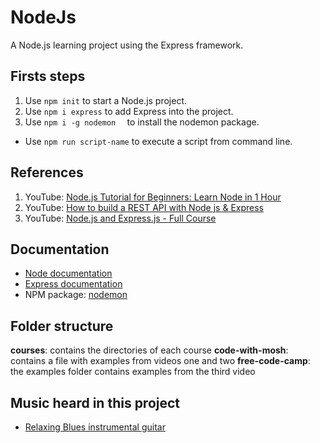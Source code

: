# NodeJs

A Node.js learning project using the Express framework.

## Firsts steps

1. Use `npm init` to start a Node.js project.
2. Use `npm i express` to add Express into the project.
3. Use `npm i -g nodemon  ` to install the nodemon package.

-   Use `npm run script-name` to execute a script from command line.

## References

1. YouTube: [Node.js Tutorial for Beginners: Learn Node in 1 Hour](https://www.youtube.com/watch?v=TlB_eWDSMt4&ab_channel=ProgrammingwithMosh)
2. YouTube: [How to build a REST API with Node js & Express](https://www.youtube.com/watch?v=pKd0Rpw7O48&ab_channel=ProgrammingwithMosh)
3. YouTube: [Node.js and Express.js - Full Course](https://www.youtube.com/watch?v=Oe421EPjeBE&ab_channel=freeCodeCamp.org)

## Documentation

-   [Node documentation](https://nodejs.org/)
-   [Express documentation](https://expressjs.com/)
-   NPM package: [nodemon](https://www.npmjs.com/package/nodemon)

## Folder structure

**courses**: contains the directories of each course
**code-with-mosh**: contains a file with examples from videos one and two
**free-code-camp**: the examples folder contains examples from the third video

## Music heard in this project

-   [Relaxing Blues instrumental guitar](https://open.spotify.com/album/08mAHO7zc084KNeKxDKPrO?si=XybAkJqpSAy-BN5nphbxig)
